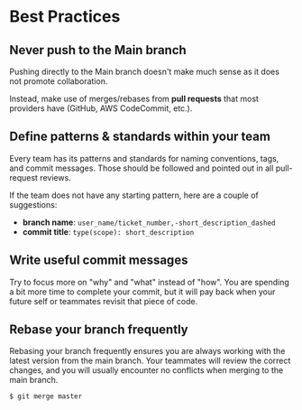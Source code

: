 # Best Practices

## Never push to the Main branch

Pushing directly to the Main branch doesn't make much sense as it does not promote collaboration.

Instead, make use of merges/rebases from **pull requests** that most providers have (GitHub, AWS CodeCommit, etc.).

## Define patterns & standards within your team

Every team has its patterns and standards for naming conventions, tags, and commit messages. Those should be followed and pointed out in all pull-request reviews.

If the team does not have any starting pattern, here are a couple of suggestions:

* **branch name**: `user_name/ticket_number,-short_description_dashed`
* **commit title**: `type(scope): short_description`

## Write useful commit messages

Try to focus more on "why" and "what" instead of "how". You are spending a bit more time to complete your commit, but it will pay back when your future self or teammates revisit that piece of code.

## Rebase your branch frequently

Rebasing your branch frequently ensures you are always working with the latest version from the main branch. Your teammates will review the correct changes, and you will usually encounter no conflicts when merging to the main branch.

```script
$ git merge master
```
